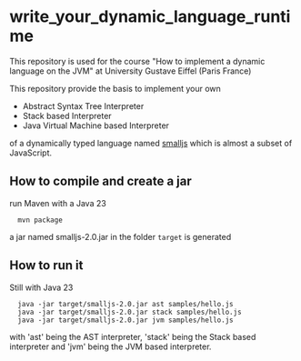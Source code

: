 # write_your_dynamic_language_runtime

This repository is used for the course "How to implement a dynamic language on the JVM" at University Gustave Eiffel (Paris France)

This repository provide the basis to implement your own
- Abstract Syntax Tree Interpreter
- Stack based Interpreter
- Java Virtual Machine based Interpreter

of a dynamically typed language named [smalljs](smalljs.md) which is almost a subset of JavaScript.

How to compile and create a jar
---
run Maven with a Java 23
```
  mvn package
```
a jar named smalljs-2.0.jar in the folder `target` is generated

How to run it
---
Still with Java 23
```
  java -jar target/smalljs-2.0.jar ast samples/hello.js
  java -jar target/smalljs-2.0.jar stack samples/hello.js
  java -jar target/smalljs-2.0.jar jvm samples/hello.js
```
with 'ast' being the AST interpreter, 'stack' being the Stack based interpreter and 'jvm' being the JVM based interpreter.
